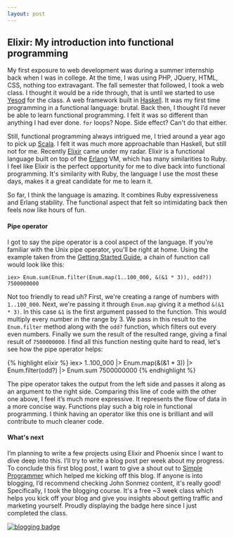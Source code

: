 ```yaml
---
layout: post
---
```

## Elixir: My introduction into functional programming

My first exposure to web development was during a summer internship back when I was in college. At the time, I was using PHP, JQuery, HTML, CSS, nothing too extravagant. The fall semester that followed, I took a web class. I thought it would be a ride through, that is until we started to use [Yesod](http://www.yesodweb.com) for the class. A web framework built in [Haskell](https://www.haskell.org). It was my first time programming in a functional language: brutal. Back then, I thought I’d never be able to learn functional programming. I felt it was so different than anything I had ever done. `for` loops? Nope. Side effect? Can't do that either.

Still, functional programming always intrigued me, I tried around a year ago to pick up [Scala](http://www.scala-lang.org/). I felt it was much more approachable than Haskell, but still not for me. Recently [Elixir](http://elixir-lang.org) came under my radar. Elixir is a functional language built on top of the [Erlang](https://www.erlang.org/) VM, which has many similarities to Ruby. I feel like Elixir is the perfect opportunity for me to dive back into functional programming. It's similarity with Ruby, the language I use the most these days, makes it a great candidate for me to learn it.

So far, I think the language is amazing. It combines Ruby expressiveness and Erlang stability. The functional aspect that felt so intimidating back then feels now like hours of fun.

#### Pipe operator

I got to say the pipe operator is a cool aspect of the language. If you're familiar with the Unix pipe operator, you'll be right at home. Using the example taken from the [Getting Started Guide](http://elixir-lang.org/getting-started/enumerables-and-streams.html#the-pipe-operator), a chain of function call would look like this:

```
iex> Enum.sum(Enum.filter(Enum.map(1..100_000, &(&1 * 3)), odd?))
7500000000
```

Not too friendly to read uh? First, we're creating a range of numbers with `1..100_000`. Next, we're passing it through `Enum.map` giving it a method `&(&1 * 3)`. In this case `&1` is the first argument passed to the function. This would multiply every number in the range by 3. We pass in this result to the `Enum.filter` method along with the `odd?` function, which filters out every even numbers. Finally we sum the result of the resulted range, giving a final result of `7500000000`. I find all this function nesting quite hard to read, let's see how the pipe operator helps:

{% highlight elixir %}
iex> 1..100_000 |> Enum.map(&(&1 * 3)) |> Enum.filter(odd?) |> Enum.sum
7500000000
{% endhighlight %}

The pipe operator takes the output from the left side and passes it along as an argument to the right side. Comparing this line of code with the other one above, I feel it’s much more expressive. It represents the flow of data in a more concise way. Functions play such a big role in functional programming. I think having an operator like this one is brilliant and will contribute to much cleaner code.

#### What's next
I’m planning to write a few projects using Elixir and Phoenix since I want to dive deep into this. I’ll try to write a blog post per week about my progress. To conclude this first blog post, I want to give a shout out to [Simple Programmer](http://simpleprogrammer.com) which helped me kicking off this blog. If anyone is into blogging, I’d recommend checking John Sonmez content, it's really good! Specifically, I took the blogging course. It's a free ~3 week class which helps you kick off your blog and give you insights about getting traffic and marketing yourself. Proudly displaying the badge here since I just completed the class.

<a href="http://simpleprogrammer.com/2015/03/02/my-free-blogging-course-is-getting-unbelievable-results/"><img src="http://simpleprogrammer.com/wp-content/uploads/2015/04/badge.png" alt="blogging badge"></a>
